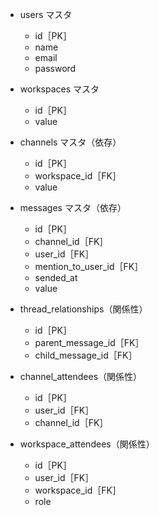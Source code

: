 - users マスタ

  - id［PK］
  - name
  - email
  - password

- workspaces マスタ

  - id［PK］
  - value

- channels マスタ（依存）

  - id［PK］
  - workspace_id［FK］
  - value

- messages マスタ（依存）

  - id［PK］
  - channel_id［FK］
  - user_id［FK］
  - mention_to_user_id［FK］
  - sended_at
  - value

- thread_relationships（関係性）

  - id［PK］
  - parent_message_id［FK］
  - child_message_id［FK］

- channel_attendees（関係性）

  - id［PK］
  - user_id［FK］
  - channel_id［FK］

- workspace_attendees（関係性）
  - id［PK］
  - user_id［FK］
  - workspace_id［FK］
  - role
